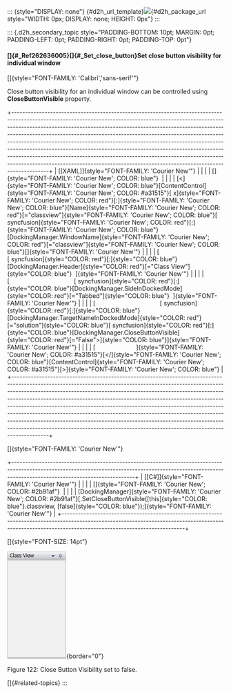 ::: {style="DISPLAY: none"}
[](ms-xhelp:///?Id=d2h_url_template){#d2h_url_template}![](!package_url!){#d2h_package_url style="WIDTH: 0px; DISPLAY: none; HEIGHT: 0px"}
:::

::: {.d2h_secondary_topic style="PADDING-BOTTOM: 10pt; MARGIN: 0pt; PADDING-LEFT: 0pt; PADDING-RIGHT: 0pt; PADDING-TOP: 0pt"}
#### []{#_Ref262636005}[]{#_Set_close_button}Set close button visibility for individual window

[]{style="FONT-FAMILY: 'Calibri','sans-serif'"} 

Close button visibility for an individual window can be controlled using **CloseButtonVisible** property.

+-------------------------------------------------------------------------------------------------------------------------------------------------------------------------------------------------------------------------------------------------------------------------------------------------------------------------------------------------------------------------------------------------------------------------------------------------------------------------------------------------------------------------------------------------------------------------------------------------------------------------------------------------------------+
| [\[XAML\]]{style="FONT-FAMILY: 'Courier New'"}                                                                                                                                                                                                                                                                                                                                                                                                                                                                                                                                                                                                              |
|                                                                                                                                                                                                                                                                                                                                                                                                                                                                                                                                                                                                                                                             |
| []{style="FONT-FAMILY: 'Courier New'; COLOR: blue"}                                                                                                                                                                                                                                                                                                                                                                                                                                                                                                                                                                                                         |
|                                                                                                                                                                                                                                                                                                                                                                                                                                                                                                                                                                                                                                                             |
| [\<]{style="FONT-FAMILY: 'Courier New'; COLOR: blue"}[ContentControl]{style="FONT-FAMILY: 'Courier New'; COLOR: #a31515"}[ x]{style="FONT-FAMILY: 'Courier New'; COLOR: red"}[:]{style="FONT-FAMILY: 'Courier New'; COLOR: blue"}[Name]{style="FONT-FAMILY: 'Courier New'; COLOR: red"}[=\"classview\"]{style="FONT-FAMILY: 'Courier New'; COLOR: blue"}[ syncfusion]{style="FONT-FAMILY: 'Courier New'; COLOR: red"}[:]{style="FONT-FAMILY: 'Courier New'; COLOR: blue"}[DockingManager.WindowName]{style="FONT-FAMILY: 'Courier New'; COLOR: red"}[=\"classview\"]{style="FONT-FAMILY: 'Courier New'; COLOR: blue"}[]{style="FONT-FAMILY: 'Courier New'"} |
|                                                                                                                                                                                                                                                                                                                                                                                                                                                                                                                                                                                                                                                             |
| [                                      [ syncfusion]{style="COLOR: red"}[:]{style="COLOR: blue"}[DockingManager.Header]{style="COLOR: red"}[=\"Class View\"]{style="COLOR: blue"}  ]{style="FONT-FAMILY: 'Courier New'"}                                                                                                                                                                                                                                                                                                                                                                                                                                    |
|                                                                                                                                                                                                                                                                                                                                                                                                                                                                                                                                                                                                                                                             |
| [                                      [ syncfusion]{style="COLOR: red"}[:]{style="COLOR: blue"}[DockingManager.SideInDockedMode]{style="COLOR: red"}[=\"Tabbed\"]{style="COLOR: blue"}  ]{style="FONT-FAMILY: 'Courier New'"}                                                                                                                                                                                                                                                                                                                                                                                                                              |
|                                                                                                                                                                                                                                                                                                                                                                                                                                                                                                                                                                                                                                                             |
| [                                      [ syncfusion]{style="COLOR: red"}[:]{style="COLOR: blue"}[DockingManager.TargetNameInDockedMode]{style="COLOR: red"}[=\"solution\"]{style="COLOR: blue"}[ syncfusion]{style="COLOR: red"}[:]{style="COLOR: blue"}[DockingManager.CloseButtonVisible]{style="COLOR: red"}[=\"False\"\>]{style="COLOR: blue"}]{style="FONT-FAMILY: 'Courier New'"}                                                                                                                                                                                                                                                                     |
|                                                                                                                                                                                                                                                                                                                                                                                                                                                                                                                                                                                                                                                             |
| [                        ]{style="FONT-FAMILY: 'Courier New'; COLOR: #a31515"}[\</]{style="FONT-FAMILY: 'Courier New'; COLOR: blue"}[ContentControl]{style="FONT-FAMILY: 'Courier New'; COLOR: #a31515"}[\>]{style="FONT-FAMILY: 'Courier New'; COLOR: blue"}                                                                                                                                                                                                                                                                                                                                                                                               |
+-------------------------------------------------------------------------------------------------------------------------------------------------------------------------------------------------------------------------------------------------------------------------------------------------------------------------------------------------------------------------------------------------------------------------------------------------------------------------------------------------------------------------------------------------------------------------------------------------------------------------------------------------------------+

[]{style="FONT-FAMILY: 'Courier New'"} 

+--------------------------------------------------------------------------------------------------------------------------------------------------------------------------------------------------------+
| [\[C#\]]{style="FONT-FAMILY: 'Courier New'"}                                                                                                                                                           |
|                                                                                                                                                                                                        |
| []{style="FONT-FAMILY: 'Courier New'; COLOR: #2b91af"}                                                                                                                                                 |
|                                                                                                                                                                                                        |
| [DockingManager]{style="FONT-FAMILY: 'Courier New'; COLOR: #2b91af"}[.SetCloseButtonVisible([this]{style="COLOR: blue"}.classview, [false]{style="COLOR: blue"});]{style="FONT-FAMILY: 'Courier New'"} |
+--------------------------------------------------------------------------------------------------------------------------------------------------------------------------------------------------------+

[]{style="FONT-SIZE: 14pt"} 

![](../ImagesExt/image261_121.png){border="0"}

Figure 122: Close Button Visibility set to false.

[]{#related-topics}
:::
